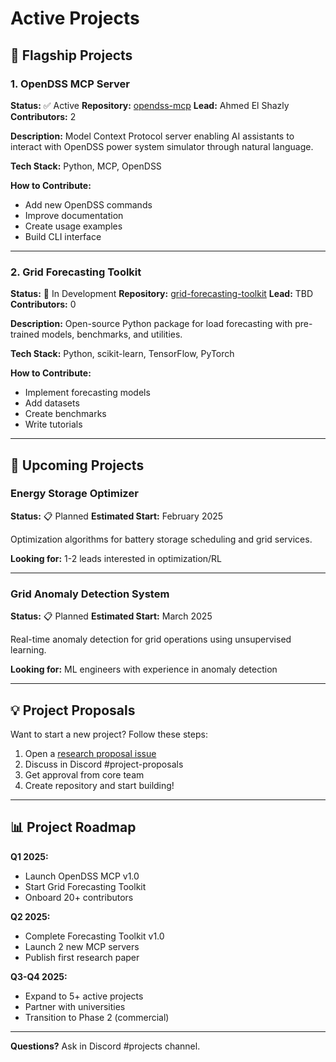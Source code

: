 # Active Projects

## 🚀 Flagship Projects

### 1. OpenDSS MCP Server
**Status:** ✅ Active
**Repository:** [opendss-mcp](https://github.com/skal-labs/opendss-mcp)
**Lead:** Ahmed El Shazly
**Contributors:** 2

**Description:**
Model Context Protocol server enabling AI assistants to interact with OpenDSS power system simulator through natural language.

**Tech Stack:** Python, MCP, OpenDSS

**How to Contribute:**
- Add new OpenDSS commands
- Improve documentation
- Create usage examples
- Build CLI interface

---

### 2. Grid Forecasting Toolkit
**Status:** 🔨 In Development
**Repository:** [grid-forecasting-toolkit](https://github.com/skal-labs/grid-forecasting-toolkit)
**Lead:** TBD
**Contributors:** 0

**Description:**
Open-source Python package for load forecasting with pre-trained models, benchmarks, and utilities.

**Tech Stack:** Python, scikit-learn, TensorFlow, PyTorch

**How to Contribute:**
- Implement forecasting models
- Add datasets
- Create benchmarks
- Write tutorials

---

## 🌱 Upcoming Projects

### Energy Storage Optimizer
**Status:** 📋 Planned
**Estimated Start:** February 2025

Optimization algorithms for battery storage scheduling and grid services.

**Looking for:** 1-2 leads interested in optimization/RL

---

### Grid Anomaly Detection System
**Status:** 📋 Planned
**Estimated Start:** March 2025

Real-time anomaly detection for grid operations using unsupervised learning.

**Looking for:** ML engineers with experience in anomaly detection

---

## 💡 Project Proposals

Want to start a new project? Follow these steps:

1. Open a [research proposal issue](https://github.com/skal-labs/skal-docs/issues/new?template=research_proposal.md)
2. Discuss in Discord #project-proposals
3. Get approval from core team
4. Create repository and start building!

---

## 📊 Project Roadmap

**Q1 2025:**
- Launch OpenDSS MCP v1.0
- Start Grid Forecasting Toolkit
- Onboard 20+ contributors

**Q2 2025:**
- Complete Forecasting Toolkit v1.0
- Launch 2 new MCP servers
- Publish first research paper

**Q3-Q4 2025:**
- Expand to 5+ active projects
- Partner with universities
- Transition to Phase 2 (commercial)

---

**Questions?** Ask in Discord #projects channel.
